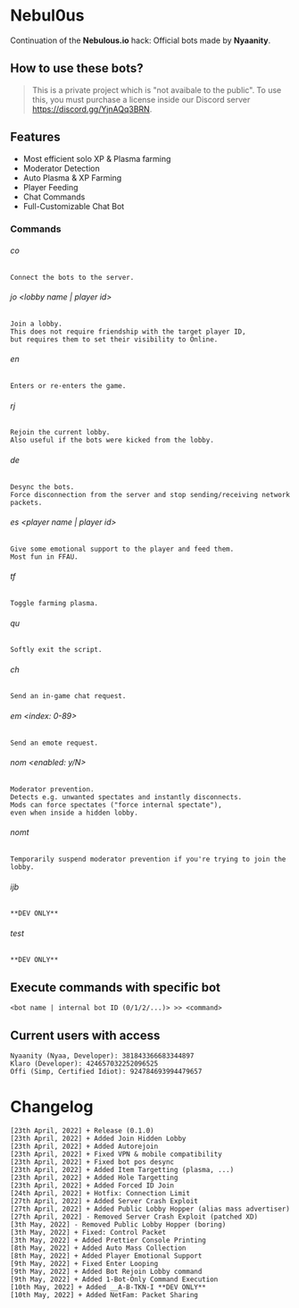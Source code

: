 # Nebul0us

Continuation of the **Nebulous.io** hack: Official bots made by **Nyaanity**.

## How to use these bots?

> 	This is a private project which is "not avaibale to the public".
	To use this, you must purchase a license inside our Discord server https://discord.gg/YjnAQq3BRN.

## Features

-   Most efficient solo XP & Plasma farming
-   Moderator Detection
-   Auto Plasma & XP Farming
-   Player Feeding
-   Chat Commands
-   Full-Customizable Chat Bot

### Commands

###### co

    Connect the bots to the server.

###### jo <lobby name | player id>

    Join a lobby.
    This does not require friendship with the target player ID,
    but requires them to set their visibility to Online.

###### en

    Enters or re-enters the game.

###### rj

    Rejoin the current lobby.
    Also useful if the bots were kicked from the lobby.

###### de

    Desync the bots.
    Force disconnection from the server and stop sending/receiving network packets.

###### es <player name | player id>

    Give some emotional support to the player and feed them.
    Most fun in FFAU.

###### tf

    Toggle farming plasma.

###### qu

    Softly exit the script.

###### ch <message>

    Send an in-game chat request.

###### em <index: 0-89>

    Send an emote request.

###### nom <max spectators> <max players> <enabled: y/N>

    Moderator prevention.
    Detects e.g. unwanted spectates and instantly disconnects.
    Mods can force spectates ("force internal spectate"),
    even when inside a hidden lobby.

###### nomt <timeout>

    Temporarily suspend moderator prevention if you're trying to join the lobby.

###### ijb <token>

    **DEV ONLY**

###### test

    **DEV ONLY**

## Execute commands with specific bot

    <bot name | internal bot ID (0/1/2/...)> >> <command>

## Current users with access

    Nyaanity (Nyaa, Developer): 381843366683344897
    Klaro (Developer): 424657032252096525
    Offi (Simp, Certified Idiot): 924784693994479657

# Changelog

    [23th April, 2022] + Release (0.1.0)
    [23th April, 2022] + Added Join Hidden Lobby
    [23th April, 2022] + Added Autorejoin
    [23th April, 2022] + Fixed VPN & mobile compatibility
    [23th April, 2022] + Fixed bot pos desync
    [23th April, 2022] + Added Item Targetting (plasma, ...)
    [23th April, 2022] + Added Hole Targetting
    [23th April, 2022] + Added Forced ID Join
    [24th April, 2022] + Hotfix: Connection Limit
    [27th April, 2022] + Added Server Crash Exploit
    [27th April, 2022] + Added Public Lobby Hopper (alias mass advertiser)
    [27th April, 2022] - Removed Server Crash Exploit (patched XD)
    [3th May, 2022] - Removed Public Lobby Hopper (boring)
    [3th May, 2022] + Fixed: Control Packet
    [3th May, 2022] + Added Prettier Console Printing
    [8th May, 2022] + Added Auto Mass Collection
    [8th May, 2022] + Added Player Emotional Support
    [9th May, 2022] + Fixed Enter Looping
    [9th May, 2022] + Added Bot Rejoin Lobby command
    [9th May, 2022] + Added 1-Bot-Only Command Execution
    [10th May, 2022] + Added __A-B-TKN-I **DEV ONLY**
    [10th May, 2022] + Added NetFam: Packet Sharing

